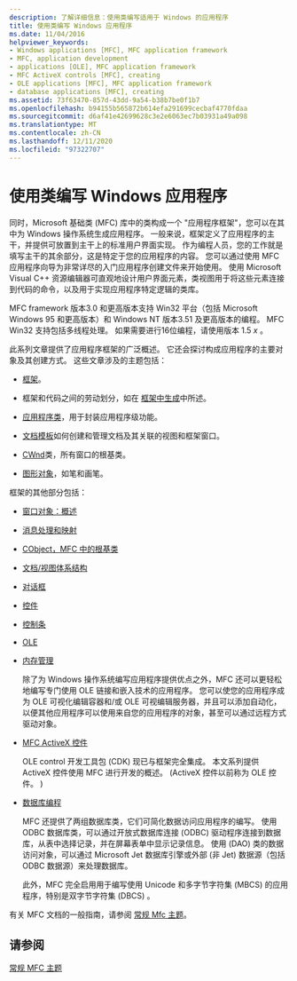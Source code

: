 ```yaml
---
description: 了解详细信息：使用类编写适用于 Windows 的应用程序
title: 使用类编写 Windows 应用程序
ms.date: 11/04/2016
helpviewer_keywords:
- Windows applications [MFC], MFC application framework
- MFC, application development
- applications [OLE], MFC application framework
- MFC ActiveX controls [MFC], creating
- OLE applications [MFC], MFC application framework
- database applications [MFC], creating
ms.assetid: 73f63470-857d-43dd-9a54-b38b7be0f1b7
ms.openlocfilehash: b94155b565872b614efa291699cecbaf4770fdaa
ms.sourcegitcommit: d6af41e42699628c3e2e6063ec7b03931a49a098
ms.translationtype: MT
ms.contentlocale: zh-CN
ms.lasthandoff: 12/11/2020
ms.locfileid: "97322707"
---
```

# <a name="using-the-classes-to-write-applications-for-windows"></a>使用类编写 Windows 应用程序

同时，Microsoft 基础类 (MFC) 库中的类构成一个 "应用程序框架"，您可以在其中为 Windows 操作系统生成应用程序。 一般来说，框架定义了应用程序的主干，并提供可放置到主干上的标准用户界面实现。 作为编程人员，您的工作就是填写主干的其余部分，这是特定于您的应用程序的内容。 您可以通过使用 MFC 应用程序向导为非常详尽的入门应用程序创建文件来开始使用。 使用 Microsoft Visual C++ 资源编辑器可直观地设计用户界面元素，类视图用于将这些元素连接到代码的命令，以及用于实现应用程序特定逻辑的类库。

MFC framework 版本3.0 和更高版本支持 Win32 平台（包括 Microsoft Windows 95 和更高版本）和 Windows NT 版本3.51 及更高版本的编程。 MFC Win32 支持包括多线程处理。 如果需要进行16位编程，请使用版本 1.5 *x* 。

此系列文章提供了应用程序框架的广泛概述。 它还会探讨构成应用程序的主要对象及其创建方式。 这些文章涉及的主题包括：

- [框架](../mfc/framework-mfc.md)。

- 框架和代码之间的劳动划分，如在 [框架中生成](../mfc/building-on-the-framework.md)中所述。

- [应用程序类](../mfc/cwinapp-the-application-class.md)，用于封装应用程序级功能。

- [文档模板](../mfc/document-templates-and-the-document-view-creation-process.md)如何创建和管理文档及其关联的视图和框架窗口。

- [CWnd](../mfc/window-objects.md)类，所有窗口的根基类。

- [图形对象](../mfc/graphic-objects.md)，如笔和画笔。

框架的其他部分包括：

- [窗口对象：概述](../mfc/window-objects.md)

- [消息处理和映射](../mfc/message-handling-and-mapping.md)

- [CObject，MFC 中的根基类](../mfc/using-cobject.md)

- [文档/视图体系结构](../mfc/document-view-architecture.md)

- [对话框](../mfc/dialog-boxes.md)

- [控件](../mfc/controls-mfc.md)

- [控制条](../mfc/control-bars.md)

- [OLE](../mfc/ole-in-mfc.md)

- [内存管理](../mfc/memory-management.md)

   除了为 Windows 操作系统编写应用程序提供优点之外，MFC 还可以更轻松地编写专门使用 OLE 链接和嵌入技术的应用程序。 您可以使您的应用程序成为 OLE 可视化编辑容器和/或 OLE 可视编辑服务器，并且可以添加自动化，以便其他应用程序可以使用来自您的应用程序的对象，甚至可以通过远程方式驱动对象。

- [MFC ActiveX 控件](../mfc/mfc-activex-controls.md)

   OLE control 开发工具包 (CDK) 现已与框架完全集成。 本文系列提供 ActiveX 控件使用 MFC 进行开发的概述。  (ActiveX 控件以前称为 OLE 控件。 ) 

- [数据库编程](../data/data-access-programming-mfc-atl.md)

   MFC 还提供了两组数据库类，它们可简化数据访问应用程序的编写。 使用 ODBC 数据库类，可以通过开放式数据库连接 (ODBC) 驱动程序连接到数据库，从表中选择记录，并在屏幕表单中显示记录信息。 使用 (DAO) 类的数据访问对象，可以通过 Microsoft Jet 数据库引擎或外部 (非 Jet) 数据源（包括 ODBC 数据源）来处理数据库。

   此外，MFC 完全启用用于编写使用 Unicode 和多字节字符集 (MBCS) 的应用程序，特别是双字节字符集 (DBCS) 。

有关 MFC 文档的一般指南，请参阅 [常规 Mfc 主题](../mfc/general-mfc-topics.md)。

## <a name="see-also"></a>请参阅

[常规 MFC 主题](../mfc/general-mfc-topics.md)
